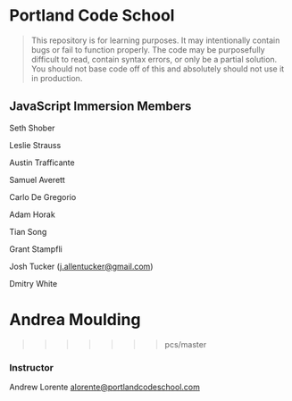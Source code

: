 # Portland Code School

> This repository is for learning purposes. It may intentionally contain bugs or
fail to function properly. The code may be purposefully difficult to read,
contain syntax errors, or only be a partial solution. You should not base code
off of this and absolutely should not use it in production.

## JavaScript Immersion Members

Seth Shober

Leslie Strauss

Austin Trafficante

Samuel Averett

Carlo De Gregorio

Adam Horak

Tian Song

Grant Stampfli

Josh Tucker (j.allentucker@gmail.com)

Dmitry White

Andrea Moulding
=======
>>>>>>> pcs/master

### Instructor

Andrew Lorente
alorente@portlandcodeschool.com

